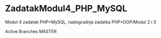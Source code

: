 # ZadatakModul4_PHP_MySQL
Modul 4 zadatak PHP+MySQL, nadogradnja zadatka PHP+OOP/Modul 2 i 3


Active Branches MASTER
